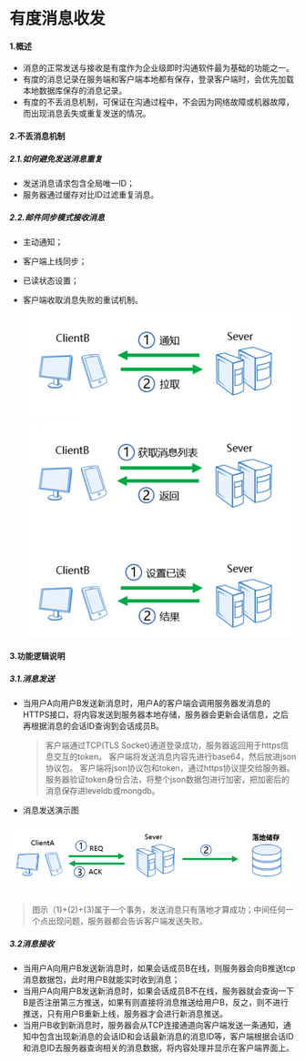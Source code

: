 # 有度消息收发

#### 1.概述

- 消息的正常发送与接收是有度作为企业级即时沟通软件最为基础的功能之一。
- 有度的消息记录在服务端和客户端本地都有保存，登录客户端时，会优先加载本地数据库保存的消息记录。
- 有度的不丢消息机制，可保证在沟通过程中，不会因为网络故障或机器故障，而出现消息丢失或重复发送的情况。

#### 2.不丢消息机制

##### 2.1.如何避免发送消息重复

- 发送消息请求包含全局唯一ID；
- 服务器通过缓存对比ID过滤重复消息。

##### 2.2.邮件同步模式接收消息

- 主动通知；

- 客户端上线同步；

- 已读状态设置；

- 客户端收取消息失败的重试机制。

  ![](./\img\消息收发2.png)

#### 3.功能逻辑说明

##### 3.1.消息发送

- 当用户A向用户B发送新消息时，用户A的客户端会调用服务器发消息的HTTPS接口，将内容发送到服务器本地存储，服务器会更新会话信息，之后再根据消息的会话ID查询到会话成员B。

  >客户端通过TCP(TLS Socket)通道登录成功，服务器返回用于https信息交互的token。
  >客户端将发送消息内容先进行base64，然后放进json协议包。
  >客户端将json协议包和token，通过https协议提交给服务器。
  >服务器验证token身份合法，将整个json数据包进行加密，把加密后的消息保存进leveldb或mongdb。

- 消息发送演示图

![](./\img\消息收发1.png)

>图示（1)+(2)+(3)属于一个事务，发送消息只有落地才算成功；中间任何一个点出现问题，服务器都会告诉客户端发送失败。

##### 3.2消息接收

- 当用户A向用户B发送新消息时，如果会话成员B在线，则服务器会向B推送tcp消息数据包，此时用户B就能实时收到消息；
- 当用户A向用户B发送新消息时，如果会话成员B不在线，服务器就会查询一下B是否注册第三方推送，如果有则直接将消息推送给用户B，反之，则不进行推送，只有用户B重新上线，服务器才会进行新消息推送。
- 当用户B收到新消息时，服务器会从TCP连接通道向客户端发送一条通知，通知中包含出现新消息的会话ID和会话最新消息的消息ID等，客户端根据会话ID和消息ID去服务器查询相关的消息数据，将内容处理并显示在客户端界面上。

